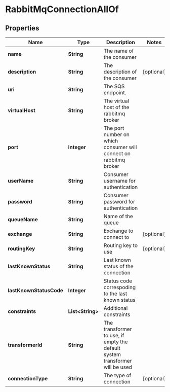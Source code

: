 

# RabbitMqConnectionAllOf


## Properties

Name | Type | Description | Notes
------------ | ------------- | ------------- | -------------
**name** | **String** | The name of the consumer | 
**description** | **String** | The description of the consumer |  [optional]
**uri** | **String** | The SQS endpoint. | 
**virtualHost** | **String** | The virtual host of the rabbitmq broker | 
**port** | **Integer** | The port number on which consumer will connect on rabbitmq broker | 
**userName** | **String** | Consumer username for authentication | 
**password** | **String** | Consumer password for authentication | 
**queueName** | **String** | Name of the queue | 
**exchange** | **String** | Exchange to connect to |  [optional]
**routingKey** | **String** | Routing key to use |  [optional]
**lastKnownStatus** | **String** | Last known status of the connection | 
**lastKnownStatusCode** | **Integer** | Status code correspoding to the last known status | 
**constraints** | **List&lt;String&gt;** | Additional constraints | 
**transformerId** | **String** | The transformer to use, if empty the default system transformer will be used | 
**connectionType** | **String** | The type of connection |  [optional]



